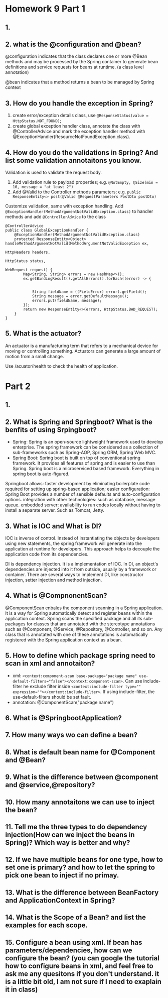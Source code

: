 # Homework 9 Part 1
## 1.

## 2. what is the @configuration and @bean?
@configuration indicates that the class declares one or more @Bean methods and may be processed by the Spring container to generate bean definitions and service requests
for beans at runtime. (a class level annotation)

@bean indicates that a method returns a bean to be managed by Spring context

## 3. How do you handle the exception in Spring?

1. create error/exception details class, use ```@ResponseStatus(value = HttpStatus.NOT_FOUND)```;
2. create global exception handler class, annotate the class with @ControllerAdvice and mark the exception handler method with 
@ExceptionHandler(ResourceNotFoundException.class).

## 4. How do you do the validations in Spring? And list some validation annotaitons you know.
Validation is used to validate the request body.

1. Add validation rule to payload properties; e.g. ```@NotEmpty, @Size(min = 10, message = "at least 2")```
2. Add @Valid to the Controller methods parameters; e.g. ```public ResponseEntity<> post(@Valid @RequestParameters PostDto postDto)```

Customize validation, same with exception handling. Add ```@ExceptionHandler(MethodArgumentNotValidException.class)``` to handler methods and add ```@ControllerAdvice``` to the class
```
@ControllerAdvice
public class GlobalExceptionHandler {
    @ExceptionHandler(MethodArgumentNotValidException.class)
    protected ResponseEntity<Object> handleMethodArgumentNotValid(MethodArgumentNotValidException ex,
                                                                 HttpHeaders headers,
                                                                 HttpStatus status,
                                                                 WebRequest request) {
        Map<String, String> errors = new HashMap<>();
        ex.getBindingResult().getAllErrors().forEach((error) -> {
        
        
            String fieldName = ((FieldError) error).getField();
            String message = error.getDefaultMessage();
            errors.put(fieldName, message);
        });
        return new ResponseEntity<>(errors, HttpStatus.BAD_REQUEST);
    }
}
```
## 5. What is the actuator?
An actuator is a manufacturing term that refers to a mechanical device for moving or controlling something. Actuators can generate a large amount of motion from a small change.

Use /acuator/health to check the health of application.

# Part 2
## 1. 
## 2. What is Spring and Springboot? What is the benfits of using Srpingboot?
* Spring: Spring is an open-source lightweight framework used to develop enterprise. The spring framework can be considered as a collection of sub-frameworks such as Spring-AOP, Spring ORM, Spring Web MVC.
* Spring Boot: Spring boot is built on top of conventional spring framework. It provides all features of spring and is easier to use than Spring. Spring boot is a microserviced based framework. Everything in spring boot is auto-figured.

Springboot allows: faster development by eliminating boilerplate code required for setting up spring-based application;
easier configuration: Spring Boot provides a number of sensible defaults and auto-configuration options. 
integration with other technologies: such as database, message queue.
embedded server: availability to run codes locally without having to install a separate server. Such as Tomcat, Jetty.

## 3. What is IOC and What is DI?
IOC is inverse of control. Instead of instantiating the objects by developers using new statements, the spring framework will generate into the application at runtime for developers. This approach helps to decouple the application code from its dependencies. 

DI is dependency injection. It is a implementation of IOC. In DI, an object's dependencies are injected into it from outside, usually by a framework or container. There are several ways to implement DI, like constructor injection, setter injection and method injection.

## 4. What is @CompnonentScan?
@ComponentScan enbales the component scanning in a Spring application. It is a way for Spring automatically detect and register beans within the application context. Spring scans the specified package and all its sub-packages for classes that are annotated with the stereotype annotations such as @Component, @Service, @Repository, @Controller, and so on. Any class that is annotated with one of these annotations is automatically registered with the Spring application context as a bean.

## 5. How to define which package spring need to scan in xml and annotaiton?
* xml: ```<context:component-scan base-package="package name" use-default-filters="false"></context:component-scan>```. Can use include-filter he exclude filter inside ```<context:include-filter type="" expression=""></context:include-filter>```. If using include-filter, the use-default-filters should be set fault.
* annotation: @ComponentScan("package name") 

## 6. What is  @SpringbootApplication?


## 7. How many ways wo can define a bean?

## 8. What is default bean name for  @Component and  @Bean?

## 9. What is the difference between  @component and  @service,@repository?

## 10. How many annotaitons we can use to inject the bean?

## 11. Tell me the three types to do dependency injection(How can we inject the beans in Spring)? Which way is better and why?

## 12. If we have multiple beans for one type, how to set one is primary? and how to let the spring to pick one bean to inject if no primay.

## 13. What is the difference between BeanFactory and ApplicationContext in Spring?

## 14. What is the Scope of a Bean?  and list the examples for each scope.

## 15. Configure a bean using xml. If bean has parameters/dependencies, how can we configure the bean? (you can google the tutorial how to configure beans in xml, and feel free to ask me any quesitons if you don't understand. it is a little bit old, I am not sure if I need to exaplain it in class)
